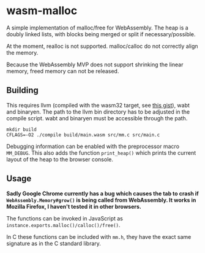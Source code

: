 # wasm-malloc

A simple implementation of malloc/free for WebAssembly. The heap is a doubly linked lists, with blocks being merged or split if necessary/possible.

At the moment, realloc is not supported. malloc/calloc do not correctly align the memory.

Because the WebAssembly MVP does not support shrinking the linear memory, freed memory can not be released.

## Building

This requires llvm (compiled with the wasm32 target, see [this gist](https://gist.github.com/yurydelendik/4eeff8248aeb14ce763e)), wabt and binaryen. The path to the llvm bin directory has to be adjusted in the compile script. wabt and 
binaryen must be accessible through the path.

```
mkdir build
CFLAGS=-O2 ./compile build/main.wasm src/mm.c src/main.c
```

Debugging information can be enabled with the preprocessor macro `MM_DEBUG`. This also adds the function `print_heap()` which prints the current layout of the 
heap to the browser console.

## Usage

**Sadly Google Chrome currently has a bug which causes the tab to crash if `WebAssembly.Memory#grow()` is being called from WebAssembly. It works in Mozilla Firefox, I haven't tested it in other browsers.**

The functions can be invoked in JavaScript as `instance.exports.malloc()/calloc()/free()`.

In C these functions can be included with `mm.h`, they have the exact same signature as in the C standard library.
